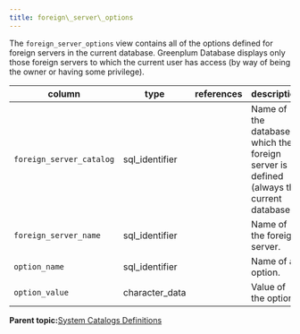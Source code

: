 ```yaml
---
title: foreign\_server\_options 
---
```


The `foreign_server_options` view contains all of the options defined for foreign servers in the current database. Greenplum Database displays only those foreign servers to which the current user has access \(by way of being the owner or having some privilege\).

|column|type|references|description|
|------|----|----------|-----------|
|`foreign_server_catalog`|sql\_identifier| |Name of the database in which the foreign server is defined \(always the current database\).|
|`foreign_server_name`|sql\_identifier| |Name of the foreign server.|
|`option_name`|sql\_identifier| |Name of an option.|
|`option_value`|character\_data| |Value of the option.|

**Parent topic:**[System Catalogs Definitions](../system_catalogs/catalog_ref-html.html)

